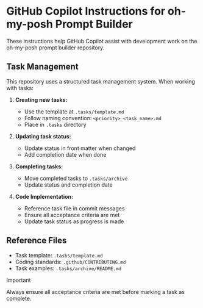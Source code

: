 # GitHub Copilot Instructions for oh-my-posh Prompt Builder

These instructions help GitHub Copilot assist with development work on the oh-my-posh prompt builder repository.

## Task Management

This repository uses a structured task management system. When working with tasks:

1. **Creating new tasks:**
   - Use the template at `.tasks/template.md`
   - Follow naming convention: `<priority>_<task_name>.md`
   - Place in `.tasks` directory

2. **Updating task status:**
   - Update status in front matter when changed
   - Add completion date when done

3. **Completing tasks:**
   - Move completed tasks to `.tasks/archive`
   - Update status and completion date

4. **Code Implementation:**
   - Reference task file in commit messages
   - Ensure all acceptance criteria are met
   - Update task status as progress is made

## Reference Files

- Task template: `.tasks/template.md`
- Coding standards: `.github/CONTRIBUTING.md`
- Task examples: `.tasks/archive/README.md`

>[!IMPORTANT]
>Always ensure all acceptance criteria are met before marking a task as complete.
